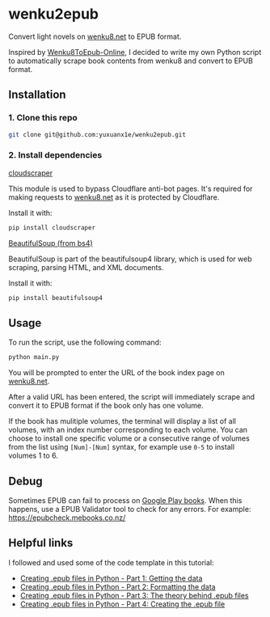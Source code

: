 # wenku2epub
Convert light novels on <a href ='https://www.wenku8.net/'>wenku8.net</a> to EPUB format.

Inspired by <a href='https://github.com/chiro2001/Wenku8ToEpub-Online'>Wenku8ToEpub-Online</a>, I decided to write my own Python script to automatically scrape book contents from wenku8 and convert to EPUB format. 

## Installation
### 1. Clone this repo

```bash
git clone git@github.com:yuxuanx1e/wenku2epub.git
```

### 2. Install dependencies

<a href='https://pypi.org/project/cloudscraper/'>cloudscraper</a>

This module is used to bypass Cloudflare anti-bot pages. It's required for making requests to <a href ='https://www.wenku8.net/'>wenku8.net</a> as it is protected by Cloudflare.

Install it with:
```bash
pip install cloudscraper
```
<a href ='https://pypi.org/project/beautifulsoup4//'>BeautifulSoup (from bs4)</a>

BeautifulSoup is part of the beautifulsoup4 library, which is used for web scraping, parsing HTML, and XML documents.

Install it with:
```bash
pip install beautifulsoup4
```

## Usage
To run the script, use the following command:
```bash
python main.py
``` 
You will be prompted to enter the URL of the book index page on <a href ='https://www.wenku8.net/'>wenku8.net</a>. 

After a valid URL has been entered, the script will immediately scrape and convert it to EPUB format if the book only has one volume. 

If the book has mulitiple volumes, the terminal will display a list of all volumes, with an index number corresponding to each volume. You can choose to install one specific volume or a consecutive range of volumes from the list using ``[Num]-[Num]`` syntax, for example use ``0-5`` to install volumes 1 to 6. 

## Debug
Sometimes EPUB can fail to process on <a href='https://play.google.com/books'>Google Play books</a>. When this happens, use a EPUB Validator tool to check for any errors. For example: https://epubcheck.mebooks.co.nz/
## Helpful links
I followed and used some of the code template in this tutorial:
- <a href ='https://steemit.com/utopian-io/@bloodviolet/creating-epub-files-in-python-part-1-getting-the-data'>Creating .epub files in Python - Part 1: Getting the data</a>
- <a href ='https://steemit.com/utopian-io/@bloodviolet/creating-epub-files-in-python-part-2-formatting-the-data'>Creating .epub files in Python - Part 2: Formatting the data</a>
- <a href ='https://steemit.com/utopian-io/@bloodviolet/creating-epub-files-in-python-part-3-the-theory-behind-epub-files'>Creating .epub files in Python - Part 3: The theory behind .epub files</a>
- <a href ='https://steemit.com/utopian-io/@bloodviolet/creating-epub-files-in-python-part-4-creating-the-epub-file'>Creating .epub files in Python - Part 4: Creating the .epub file</a>



